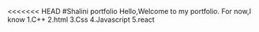 <<<<<<< HEAD
#Shalini portfolio
Hello,Welcome to my portfolio.
For now,I know 
1.C++
2.html
3.Css
4.Javascript
5.react
